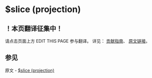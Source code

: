 # $slice (projection)

## ！本页翻译征集中！

请点击页面上方 EDIT THIS PAGE 参与翻译。
详见：
[贡献指南]( https://github.com/JinMuInfo/MongoDB-Manual-zh/blob/master/CONTRIBUTING.md )、
[原文链接](  https://docs.mongodb.com/manual/reference/operator/projection/slice/  )。

## 参见

原文 - [$slice (projection)]( https://docs.mongodb.com/manual/reference/operator/projection/slice/ )

